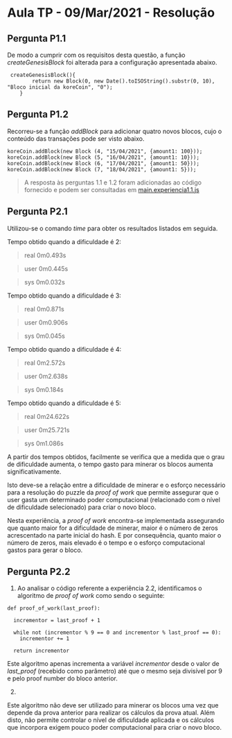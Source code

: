 # Aula TP - 09/Mar/2021 - Resolução

## Pergunta P1.1

De modo a cumprir com os requisitos desta questão, a função _createGenesisBlock_ foi alterada para a configuração apresentada abaixo.


```
 createGenesisBlock(){
        return new Block(0, new Date().toISOString().substr(0, 10), "Bloco inicial da koreCoin", "0");
    }
``` 

## Pergunta P1.2

Recorreu-se a função _addBlock_ para adicionar quatro novos blocos, cujo o conteúdo das transações pode ser visto abaixo.

```
koreCoin.addBlock(new Block (4, "15/04/2021", {amount1: 100}));
koreCoin.addBlock(new Block (5, "16/04/2021", {amount1: 10}));
koreCoin.addBlock(new Block (6, "17/04/2021", {amount1: 50}));
koreCoin.addBlock(new Block (7, "18/04/2021", {amount1: 5}));
```


> A resposta às perguntas 1.1 e 1.2 foram adicionadas ao código fornecido e podem ser consultadas em [main.experiencia1.1.js](Aula6/main.experiencia1.1.js)


## Pergunta P2.1


Utilizou-se o comando _time_ para obter os resultados listados em seguida.


Tempo obtido quando a dificuldade é 2:

>real    0m0.493s

>user    0m0.445s

>sys     0m0.032s

Tempo obtido quando a dificuldade é 3:

> real    0m0.871s

> user    0m0.906s

> sys     0m0.045s


Tempo obtido quando a dificuldade é 4:
> real    0m2.572s

> user    0m2.638s

> sys     0m0.184s

Tempo obtido quando a dificuldade é 5:

> real    0m24.622s

> user    0m25.721s

> sys     0m1.086s


A partir dos tempos obtidos, facilmente se verifica que a medida que o grau de dificuldade aumenta, o tempo gasto para minerar os blocos aumenta significativamente.  

Isto deve-se a relação entre a dificuldade de minerar e o esforço necessário para a resolução do puzzle da _proof of work_ que permite assegurar que o user gasta um determinado poder computacional (relacionado com o nível de dificuldade selecionado) para criar o novo bloco. 

Nesta experiência, a _proof of work_ encontra-se implementada assegurando que quanto maior for a dificuldade de minerar, maior é o número de zeros acrescentado na parte inicial do hash. E por consequência, quanto maior o número de zeros, mais elevado é o tempo e o esforço computacional gastos para gerar o bloco. 

## Pergunta P2.2

1. Ao analisar o código referente a experiência 2.2, identificamos o algoritmo de _proof of work_ como sendo o seguinte:


```
def proof_of_work(last_proof):

  incrementor = last_proof + 1

  while not (incrementor % 9 == 0 and incrementor % last_proof == 0):
    incrementor += 1

  return incrementor
```

Este algoritmo apenas incrementa a variável _incrementor_ desde o valor de _last_proof_ (recebido como parâmetro) até que o mesmo seja divisível por 9 e pelo proof number do bloco anterior. 

2. 

Este algoritmo não deve ser utilizado para minerar os blocos uma vez que depende da prova anterior para realizar os cálculos da prova atual. Além disto, não permite controlar o nível de dificuldade aplicada e os cálculos que incorpora exigem pouco poder computacional para criar o novo bloco.
